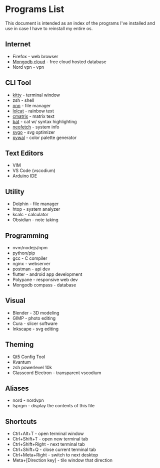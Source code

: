 # Programs List

This document is intended as an index of the programs I've installed and use in case I have to reinstall my entire os.

## Internet

- Firefox - web browser
- [Mongodb cloud](https://account.mongodb.com/account/login) - free cloud hosted database
- Nord vpn - vpn

## CLI Tool

- [kitty](https://sw.kovidgoyal.net/kitty/) - terminal window
- zsh - shell
- [nnn](https://github.com/jarun/nnn) - file manager
- [lolcat](https://github.com/busyloop/lolcat) - rainbow text
- [cmatrix](https://github.com/abishekvashok/cmatrix) - matrix text
- [bat](https://github.com/sharkdp/bat) - cat w/ syntax highlighting
- [neofetch](https://github.com/dylanaraps/neofetch) - system info
- [svgo](https://github.com/svg/svgo) - svg optimizer
- [pywal](https://github.com/dylanaraps/pywal) - color palette generator

## Text Editors

- VIM
- VS Code (vscodium)
- Arduino IDE

## Utility

- Dolphin - file manager
- htop - system analyzer
- kcalc - calculator
- Obsidian - note taking

## Programming

- nvm/nodejs/npm
- python/pip
- gcc - C compiler
- nginx - webserver
- postman - api dev
- flutter - android app development
- Polypane - responsive web dev
- Mongodb compass - database

## Visual

- Blender - 3D modeling
- GIMP - photo editing
- Cura - slicer software
- Inkscape - svg editing

## Theming

- Qt5 Config Tool
- Kvantum
- zsh powerlevel 10k
- Glasscord Electron - transparent vscodium

## Aliases

- nord - nordvpn
- lsprgm - display the contents of this file

## Shortcuts

- Ctrl+Alt+T - open terminal window
- Ctrl+Shift+T - open new terminal tab
- Ctrl+Shift+Right - next terminal tab
- Ctrl+Shift+Q - close current terminal tab
- Ctrl+Meta+Right - switch to next desktop
- Meta+[Direction key] - tile window that direction
